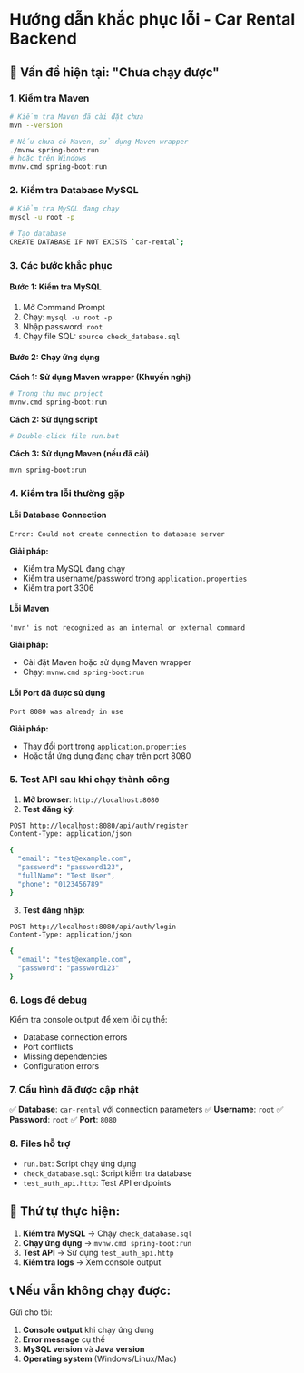 # Hướng dẫn khắc phục lỗi - Car Rental Backend

## 🚨 Vấn đề hiện tại: "Chưa chạy được"

### 1. **Kiểm tra Maven**
```bash
# Kiểm tra Maven đã cài đặt chưa
mvn --version

# Nếu chưa có Maven, sử dụng Maven wrapper
./mvnw spring-boot:run
# hoặc trên Windows
mvnw.cmd spring-boot:run
```

### 2. **Kiểm tra Database MySQL**
```bash
# Kiểm tra MySQL đang chạy
mysql -u root -p

# Tạo database
CREATE DATABASE IF NOT EXISTS `car-rental`;
```

### 3. **Các bước khắc phục**

#### Bước 1: Kiểm tra MySQL
1. Mở Command Prompt
2. Chạy: `mysql -u root -p`
3. Nhập password: `root`
4. Chạy file SQL: `source check_database.sql`

#### Bước 2: Chạy ứng dụng
**Cách 1: Sử dụng Maven wrapper (Khuyến nghị)**
```bash
# Trong thư mục project
mvnw.cmd spring-boot:run
```

**Cách 2: Sử dụng script**
```bash
# Double-click file run.bat
```

**Cách 3: Sử dụng Maven (nếu đã cài)**
```bash
mvn spring-boot:run
```

### 4. **Kiểm tra lỗi thường gặp**

#### Lỗi Database Connection
```
Error: Could not create connection to database server
```
**Giải pháp:**
- Kiểm tra MySQL đang chạy
- Kiểm tra username/password trong `application.properties`
- Kiểm tra port 3306

#### Lỗi Maven
```
'mvn' is not recognized as an internal or external command
```
**Giải pháp:**
- Cài đặt Maven hoặc sử dụng Maven wrapper
- Chạy: `mvnw.cmd spring-boot:run`

#### Lỗi Port đã được sử dụng
```
Port 8080 was already in use
```
**Giải pháp:**
- Thay đổi port trong `application.properties`
- Hoặc tắt ứng dụng đang chạy trên port 8080

### 5. **Test API sau khi chạy thành công**

1. **Mở browser**: `http://localhost:8080`
2. **Test đăng ký**:
```bash
POST http://localhost:8080/api/auth/register
Content-Type: application/json

{
  "email": "test@example.com",
  "password": "password123",
  "fullName": "Test User",
  "phone": "0123456789"
}
```

3. **Test đăng nhập**:
```bash
POST http://localhost:8080/api/auth/login
Content-Type: application/json

{
  "email": "test@example.com",
  "password": "password123"
}
```

### 6. **Logs để debug**

Kiểm tra console output để xem lỗi cụ thể:
- Database connection errors
- Port conflicts
- Missing dependencies
- Configuration errors

### 7. **Cấu hình đã được cập nhật**

✅ **Database**: `car-rental` với connection parameters
✅ **Username**: `root`
✅ **Password**: `root`
✅ **Port**: `8080`

### 8. **Files hỗ trợ**

- `run.bat`: Script chạy ứng dụng
- `check_database.sql`: Script kiểm tra database
- `test_auth_api.http`: Test API endpoints

## 🎯 **Thứ tự thực hiện:**

1. **Kiểm tra MySQL** → Chạy `check_database.sql`
2. **Chạy ứng dụng** → `mvnw.cmd spring-boot:run`
3. **Test API** → Sử dụng `test_auth_api.http`
4. **Kiểm tra logs** → Xem console output

## 📞 **Nếu vẫn không chạy được:**

Gửi cho tôi:
1. **Console output** khi chạy ứng dụng
2. **Error message** cụ thể
3. **MySQL version** và **Java version**
4. **Operating system** (Windows/Linux/Mac)
